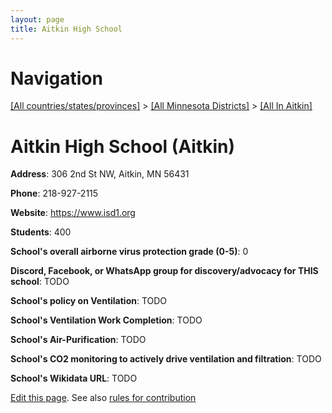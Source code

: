 ```yaml
---
layout: page
title: Aitkin High School
---
```

# Navigation

[[All countries/states/provinces]](../../..) > [[All Minnesota Districts]](../..) > [[All In Aitkin]](..)

# Aitkin High School (Aitkin)

**Address**: 306 2nd St NW, Aitkin, MN 56431

**Phone**: 218-927-2115

**Website**: <https://www.isd1.org>

**Students**: 400

**School's overall airborne virus protection grade (0-5)**: 0

**Discord, Facebook, or WhatsApp group for discovery/advocacy for THIS school**: TODO

**School's policy on Ventilation**: TODO

**School's Ventilation Work Completion**: TODO

**School's Air-Purification**: TODO

**School's CO2 monitoring to actively drive ventilation and filtration**: TODO

**School's Wikidata URL**: TODO


[Edit this page](https://github.com/ventilate-schools/MN/edit/main/./Aitkin/Aitkin_High_School.md). See also [rules for contribution](../../../contribution-rules/)